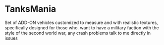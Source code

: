 # TanksMania
Set of ADD-ON vehicles customized to measure and with realistic textures, specifically designed for those who. want to have a military faction with the style of the second world war, any crash problems talk to me directly in issues
